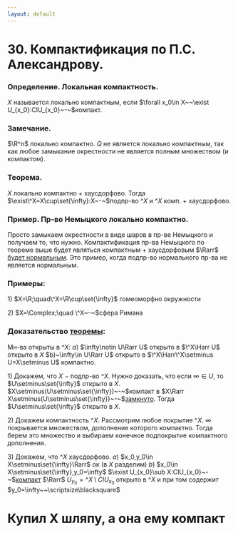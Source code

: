 ```yaml
---
layout: default
---
```

# 30. Компактификация по П.С. Александрову.

### Определение. Локальная компактность.
$X$ называется локально компактным, если $\forall x_0\in X~~\exist U_{x_0}:ClU_{x_0}~-~$компакт.

### Замечание.
$\R^n$ локально компактно.
$Q$ не является локально компактным, так как любое замыкание окрестности не является полным множеством (и компактом).

### Теорема.
$X$ локально компактно + хаусдорфово.
Тогда $\exist\^X=X\cup\set{\infty}:X~-~$подпр-во $\^X$ и $\^X$ комп. + хаусдорфово.

### Пример. Пр-во Немыцкого локально компактно.
Просто замыкаем окрестности в виде шаров в пр-ве Немыцкого и получаем то, что нужно.
Компактификация пр-ва Немыцкого по теореме выше будет являться компактным + хаусдорфовым $\Rarr$ [будет нормальным](13-05-24.md).
Это пример, когда подпр-во нормального пр-ва не является нормальным.

### Примеры:
$1)$ $X=\R;\quad\^X=\R\cup\set{\infty}$ гомеоморфно окружности

$2)$ $X=\Complex;\quad \^X~-~$сфера Римана

### Доказательство [теоремы](13-05-24.md):
Мн-ва открыты в $\^X$:
$a)$ $\infty\notin U\Rarr U$ открыто в $\^X\Harr U$ открыто в $X$
$b)~\infty\in U\Rarr U$ открыто в $\^X\Harr\^X\setminus U=X\setminus U$ компактно.

$1)$ Докажем, что $X~-~$подпр-во $\^X$.
Нужно доказать, что если $\infty\in U$, то $U\setminus\set{\infty}$ открыто в $X$.
$X\setminus(U\setminus\set{\infty})~-~$компакт в $X\Rarr X\setminus(U\setminus\set{\infty})~-~$[замкнуто](15-04-24.md).
Тогда $U\setminus\set{\infty}$ открыто в $X$.

$2)$ Докажем компактность $\^X$.
Рассмотрим любое покрытие $\^X$.
$\infty$  покрывается множеством, дополнение которого компактно.
Тогда берем это множество и выбираем конечное подпокрытие компактного дополнения.

$3)$ Докажем, что $\^X$ хаусдорфово.
$a)$ $x_0,y_0\in X\setminus\set{\infty}\Rarr$ ок  (в $X$ разделим)
$b)$ $x_0\in X\setminus\set{\infty},y_0=\infty$
$\exist U_{x_0}\sub X:ClU_{x_0}~-~$[компакт](13-05-24.md) $\Rarr$ $U_{y_0}=\^X\setminus{ClU_{x_0}}$ открыто в $\^X$
и при том содержит $y_0=\infty~~\scriptsize\blacksquare$

# Купил X шляпу, а она ему компакт